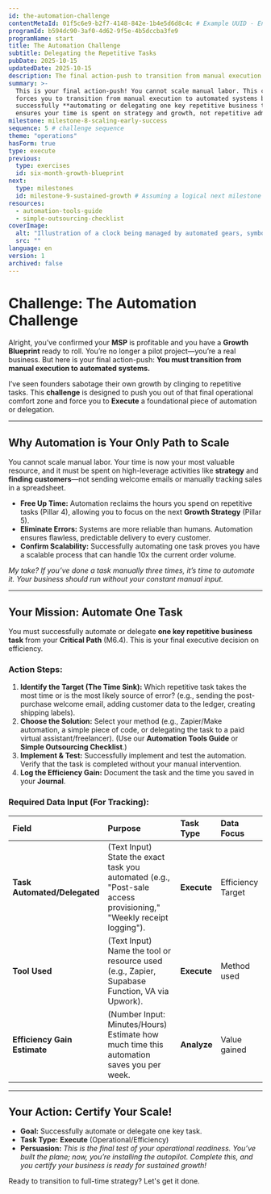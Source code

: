 ```yaml
---
id: the-automation-challenge
contentMetaId: 01f5c6e9-b2f7-4148-842e-1b4e5d6d8c4c # Example UUID - Ensure uniqueness
programId: b594dc90-3af0-4d62-9f5e-4b5dccba3fe9
programName: start
title: The Automation Challenge
subtitle: Delegating the Repetitive Tasks
pubDate: 2025-10-15
updatedDate: 2025-10-15
description: The final action-push to transition from manual execution to automated systems by successfully automating or delegating one key repetitive business task.
summary: >-
  This is your final action-push! You cannot scale manual labor. This challenge
  forces you to transition from manual execution to automated systems by
  successfully **automating or delegating one key repetitive business task**. This
  ensures your time is spent on strategy and growth, not repetitive admin.
milestone: milestone-8-scaling-early-success
sequence: 5 # challenge sequence
theme: "operations"
hasForm: true
type: execute
previous:
  type: exercises
  id: six-month-growth-blueprint
next:
  type: milestones
  id: milestone-9-sustained-growth # Assuming a logical next milestone or end of program
resources:
  - automation-tools-guide
  - simple-outsourcing-checklist
coverImage:
  alt: "Illustration of a clock being managed by automated gears, symbolizing efficiency and time-saving."
  src: ""
language: en
version: 1
archived: false
---
```


# Challenge: The Automation Challenge

Alright, you’ve confirmed your **MSP** is profitable and you have a **Growth Blueprint** ready to roll. You’re no longer a pilot project—you’re a real business. But here is your final action-push: **You must transition from manual execution to automated systems.**

I’ve seen founders sabotage their own growth by clinging to repetitive tasks. This **challenge** is designed to push you out of that final operational comfort zone and force you to **Execute** a foundational piece of automation or delegation.

---

## Why Automation is Your Only Path to Scale

You cannot scale manual labor. Your time is now your most valuable resource, and it must be spent on high-leverage activities like **strategy** and **finding customers**—not sending welcome emails or manually tracking sales in a spreadsheet.

* **Free Up Time:** Automation reclaims the hours you spend on repetitive tasks (Pillar 4), allowing you to focus on the next **Growth Strategy** (Pillar 5).
* **Eliminate Errors:** Systems are more reliable than humans. Automation ensures flawless, predictable delivery to every customer.
* **Confirm Scalability:** Successfully automating one task proves you have a scalable process that can handle 10x the current order volume.

*My take? If you’ve done a task manually three times, it’s time to automate it. Your business should run without your constant manual input.*

---

## Your Mission: Automate One Task

You must successfully automate or delegate **one key repetitive business task** from your **Critical Path** (M6.4). This is your final executive decision on efficiency.

### Action Steps:

1.  **Identify the Target (The Time Sink):** Which repetitive task takes the most time or is the most likely source of error? (e.g., sending the post-purchase welcome email, adding customer data to the ledger, creating shipping labels).
2.  **Choose the Solution:** Select your method (e.g., Zapier/Make automation, a simple piece of code, or delegating the task to a paid virtual assistant/freelancer). (Use our **Automation Tools Guide** or **Simple Outsourcing Checklist**.)
3.  **Implement & Test:** Successfully implement and test the automation. Verify that the task is completed without your manual intervention.
4.  **Log the Efficiency Gain:** Document the task and the time you saved in your **Journal**.

### Required Data Input (For Tracking):

| Field | Purpose | Task Type | Data Focus |
| :--- | :--- | :--- | :--- |
| **Task Automated/Delegated** | (Text Input) State the exact task you automated (e.g., "Post-sale access provisioning," "Weekly receipt logging"). | **Execute** | Efficiency Target |
| **Tool Used** | (Text Input) Name the tool or resource used (e.g., Zapier, Supabase Function, VA via Upwork). | **Execute** | Method used |
| **Efficiency Gain Estimate** | (Number Input: Minutes/Hours) Estimate how much time this automation saves you per week. | **Analyze** | Value gained |

---

## Your Action: Certify Your Scale!

* **Goal:** Successfully automate or delegate one key task.
* **Task Type:** **Execute** (Operational/Efficiency)
* **Persuasion:** *This is the final test of your operational readiness. You’ve built the plane; now, you’re installing the autopilot. Complete this, and you certify your business is ready for sustained growth!*

Ready to transition to full-time strategy? Let's get it done.